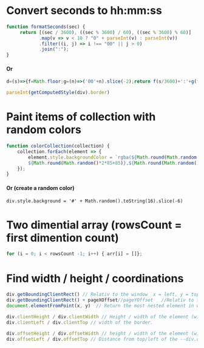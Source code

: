 # Convert seconds to hh:mm:ss
```js
function formatSeconds(sec) {
     return [(sec / 3600), ((sec % 3600) / 60), ((sec % 3600) % 60)]
            .map(v => v < 10 ? "0" + parseInt(v) : parseInt(v))
            .filter((i, j) => i !== "00" || j > 0)
            .join(":");
}
```
#### Or
```js
d=(s)=>{f=Math.floor;g=(n)=>('00'+n).slice(-2);return f(s/3600)+':'+g(f(s/60)%60)+':'+g(s%60)}
```

```javascript
parseInt(getComputedStyle(div).border)
```

# Paint items of collection with random colors
```js
function colorCollection(collection) {
    collection.forEach(element => {
        element.style.backgroundColor = `rgba(${Math.round(Math.random()*2*85+85)},
        ${Math.round(Math.random()*2*85+85)},${Math.round(Math.random()*2*85+85)})`
    });
}
```
#### Or (create a random color)
```
div.style.background = '#' + Math.random().toString(16).slice(-6)
```



# Two dimential array  (rowsCount = first dimention count)
```javascript  
for (i = 0; i < rowsCount -1; i++) { arr[i] = []};
```

# Find  width / height / coordinations
```javascript
div.getBoundingClientRect() // Relativ to the window  x = left, y = top, bottom = top+height, right = left+width.
div.getBoundingClientRect() + pageXOffset//pageYOffset   //Relativ to the document/
document.elementFromPoint(x, y)  // Return the most nested element in window cordinate(x, y)

div.clientHeight / div.clientWidth // Height / width of the element (without border)
div.clientLeft / div.clientTop // width of the border.

div.offsetHeight / div.offsetWidth // height / width of the element (with border !)
div.offsetLeft / div.offsetTop // Distance from top/left of the --div.offsetparent--.
```
